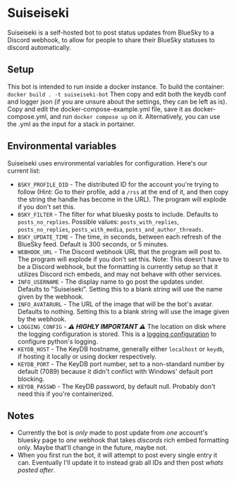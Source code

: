 # Suiseiseki

Suiseiseki is a self-hosted bot to post status updates from BlueSky to a Discord webhook, to allow for people to share their BlueSky statuses to discord automatically.

## Setup
This bot is intended to run inside a docker instance.
To build the container:
`docker build . -t suiseiseki-bot`
Then copy and edit both the keydb conf and logger json (if you are unsure about the settings, they can be left as is).
Copy and edit the docker-compose-example.yml file, save it as docker-compose.yml, and run `docker compose up` on it. Alternatively, you can use the .yml as the input for a stack in portainer.

## Environmental variables
Suiseiseki uses environmental variables for configuration. Here's our current list:
- `BSKY_PROFILE_DID` - The distributed ID for the account you're trying to follow (Hint: Go to their profile, add a `/rss` at the end of it, and then copy the string the handle has become in the URL). The program will explode if you don't set this.
- `BSKY_FILTER` - The filter for what bluesky posts to include. Defaults to `posts_no_replies`. Possible values: `posts_with_replies`, `posts_no_replies`, `posts_with_media`, `posts_and_author_threads`.
- `BSKY_UPDATE_TIME` - The time, in seconds, between each refresh of the BlueSky feed. Default is 300 seconds, or 5 minutes.
- `WEBHOOK_URL` - The Discord webhook URL that the program will post to. The program will explode if you don't set this. Note: This doesn't have to be a Discord webhook, but the formatting is currently setup so that it utilizes Discord rich embeds, and may not behave with other services.
- `INFO_USERNAME` - The display name to go post the updates under. Defaults to "Suiseiseki". Setting this to a blank string will use the name given by the webhook.
- `INFO_AVATARURL` - The URL of the image that will be the bot's avatar. Defaults to nothing. Setting this to a blank string will use the image given by the webhook.
- `LOGGING_CONFIG` - ***⚠ HIGHLY IMPORTANT ⚠*** The location on disk where the logging configuration is stored. This is a [logging configuration](https://docs.python.org/3/library/logging.config.html#logging-config-dictschema) to configure python's logging.
- `KEYDB_HOST` - The KeyDB hostname, generally either `localhost` or `keydb`, if hosting it locally or using docker respectively.
- `KEYDB_PORT` - The KeyDB port number, set to a non-standard number by default (7089) because it didn't conflict with Windows' default port blocking.
- `KEYDB_PASSWD` - The KeyDB password, by default null. Probably don't need this if you're containerized.

## Notes
- Currently the bot is *only* made to post update from *one* account's bluesky page to *one* webhook that takes *discords* rich embed formatting only. Maybe that'll change in the future, maybe not.
- When you first run the bot, it will attempt to post every single entry it can. Eventually I'll update it to instead grab all IDs and then post *whats posted after*.
